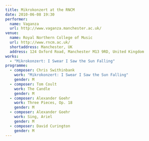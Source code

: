 ```yaml
---
title: Mikrokonzert at the RNCM
date: 2010-06-08 19:30
performer:
  name: Vaganza
  url: http://www.vaganza.manchester.ac.uk/
venue:
  name: Royal Northern College of Music
  url: http://www.rncm.ac.uk/
  shortaddress: Manchester, UK
  address: 124 Oxford Road, Manchester M13 9RD, United Kingdom
works:
  - "Mikrokonzert: I Swear I Saw the Sun Falling"
programme:
  - composer: Chris Swithinbank
    work: "Mikrokonzert: I Swear I Saw the Sun Falling"
    gender: M
  - composer: Tom Coult
    work: The Candle
    gender: M
  - composer: Alexander Goehr
    work: Three Pieces, Op. 18
    gender: M
  - composer: Alexander Goehr
    work: Sing, Ariel
    gender: M
  - composer: David Curington
    gender: M
---
```

